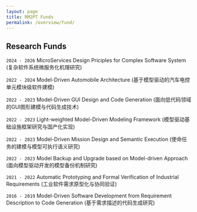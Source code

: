 ```yaml
---
layout: page
title: RM2PT Funds
permalink: /overview/fund/
---
```


## Research Funds

`2024 - 2026` MicroServices Design Priciples for Complex Software System (复杂软件系统微服务化机理研究)

`2022 - 2024`  Model-Driven Automobile Architecture (基于模型驱动的汽车电控单元模块级软件建模) 

`2022 - 2023`  Model-Driven GUI Design and Code Generation (面向低代码领域的GUI图形建模与代码生成技术) 

`2022 - 2023`  Light-weighted Model-Driven Modeling Framework (模型驱动基础设施框架研究与国产化实现) 

`2022 - 2023`  Model-Driven Mission Design and Semantic Execution (使命任务的建模与模型可执行语义研究)

`2022 - 2023`  Model Backup and Upgrade based on Model-driven Approach (面向模型驱动开发的模型备份机制研究) 

`2021 - 2022`  Automatic Prototyping and Formal Verification of Industrial Requirements (工业软件需求原型化与协同验证) 

`2016 - 2019` Model-Driven Software Development from Requirement Description to Code Generation (基于需求描述的代码生成研究)
